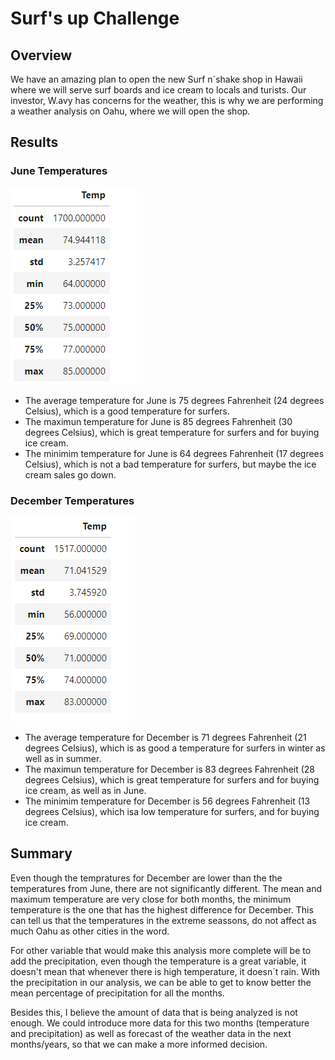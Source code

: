 # Surf's up Challenge

## Overview
We have an amazing plan to open the new Surf n´shake shop in Hawaii where we will serve surf boards and ice cream to locals and turists.
Our investor, W.avy has concerns for the weather, this is why we are performing a weather analysis on Oahu, where we will open the shop.

## Results
### June Temperatures
![June_Temp](https://github.com/kplazascp/surfs_up/blob/main/June_temp.PNG)

- The average temperature for June is 75 degrees Fahrenheit (24 degrees Celsius), which is a good temperature for surfers.
- The maximun temperature for June is 85 degrees Fahrenheit (30 degrees Celsius), which is great temperature for surfers and for buying ice cream.
- The minimim temperature for June is 64 degrees Fahrenheit (17 degrees Celsius), which is not a bad temperature for surfers, but maybe the ice cream sales go down. 

### December Temperatures
![Dec_Temp](https://github.com/kplazascp/surfs_up/blob/main/Dec_temp.PNG)

- The average temperature for December is 71 degrees Fahrenheit (21 degrees Celsius), which is as good a temperature for surfers in winter as well as in summer.
- The maximun temperature for December is 83 degrees Fahrenheit (28 degrees Celsius), which is great temperature for surfers and for buying ice cream, as well as in June.
- The minimim temperature for December is 56 degrees Fahrenheit (13 degrees Celsius), which isa low temperature for surfers, and for buying ice cream.

## Summary
Even though the tempratures for December are lower than the the temperatures from June, there are not significantly different. 
The mean and maximum temperature are very close for both months, the minimum temperature is the one that has the highest difference for December.
This can tell us that the temperatures in the extreme seassons, do not affect as much Oahu as other cities in the word.

For other variable that would make this analysis more complete will be to add the precipitation, even though the temperature is a great variable, it doesn't mean that whenever there is high temperature, it doesn´t rain.
With the precipitation in our analysis, we can be able to get to know better the mean percentage of precipitation for all the months.

Besides this, I believe the amount of data that is being analyzed is not enough. 
We could introduce more data for this two months (temperature and precipitation) as well as forecast of the weather data in the next months/years, so that we can make a more informed decision.
